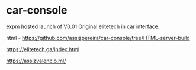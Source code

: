 # car-console
expm hosted launch of V0.01 Original elitetech in car interface.

html - https://github.com/assizpereira/car-console/tree/HTML-server-build 


https://elitetech.ga/index.html

https://assizvalencio.ml/
